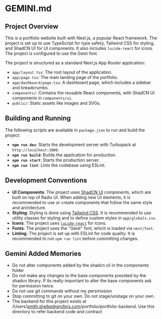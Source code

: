 # GEMINI.md

## Project Overview

This is a portfolio website built with Next.js, a popular React framework. The project is set up to use TypeScript for type safety, Tailwind CSS for styling, and ShadCN UI for UI components. It also includes `lucide-react` for icons. The project is configured to use the Geist font.

The project is structured as a standard Next.js App Router application:

-   `app/layout.tsx`: The root layout of the application.
-   `app/page.tsx`: The main landing page of the portfolio.
-   `app/dashboard/page.tsx`: A dashboard page, which includes a sidebar and breadcrumbs.
-   `components/`: Contains the reusable React components, with ShadCN UI components in `components/ui`.
-   `public/`: Static assets like images and SVGs.

## Building and Running

The following scripts are available in `package.json` to run and build the project:

-   **`npm run dev`**: Starts the development server with Turbopack at `http://localhost:3000`.
-   **`npm run build`**: Builds the application for production.
-   **`npm run start`**: Starts the production server.
-   **`npm run lint`**: Lints the codebase using ESLint.

## Development Conventions

-   **UI Components**: The project uses [ShadCN UI](https://ui.shadcn.com/) components, which are built on top of Radix UI. When adding new UI elements, it is recommended to use or create components that follow the same style and architecture.
-   **Styling**: Styling is done using [Tailwind CSS](https://tailwindcss.com/). It is recommended to use utility classes for styling and to define custom styles in `app/globals.css`.
-   **Icons**: The project uses [`lucide-react`](https://lucide.dev/guide/packages/lucide-react) for icons.
-   **Fonts**: The project uses the "Geist" font, which is loaded via `next/font`.
-   **Linting**: The project is set up with ESLint for code quality. It is recommended to run `npm run lint` before committing changes.

## Gemini Added Memories
- Do not alter components added by the shadcn cli in the components folder
- Do not make any changes to the base components provided by the shadcn library. If its really important to alter the base components ask for permission twice.
- Do not use git commands without my persmission
- Stop committing to git on your own. Do not stage/unstage on your own.
- The backend for this project exists at /Users/smith.shelke@grofers.com/portfolio/portfolio-backend. Use this directory to refer backend code and contract